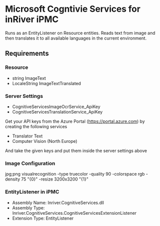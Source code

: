 # Microsoft Cogntivie Services for inRiver iPMC

Runs as an EntityListener on Resource entities. Reads text from image and then translates it to all available languages in the current environment.

## Requirements
### Resource
* string ImageText
* LocaleString ImageTextTranslated

### Server Settings
* CognitiveServicesImageOcrService_ApiKey
* CognitiveServicesTranslationService_ApiKey

Get your API keys from the Azure Portal (https://portal.azure.com) by creating the following services
* Translator Text
* Computer Vision (North Europe)

And take the given keys and put them inside the server settings above

### Image Configuration
jpg;png
visualrecognition
-type truecolor -quality 90 -colorspace rgb -density 75 "{0}" -resize 3200x3200 "{1}"

### EntityListener in iPMC
* Assembly Name: Inriver.CognitiveServices.dll
* Assembly Type: Inriver.CognitiveServices.CognitiveServicesExtensionListener
* Extension Type: EntityListener